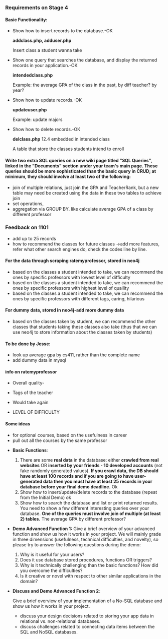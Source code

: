 ### Requirements on Stage 4

#### Basic Functionality:

- Show how to insert records to the database.-OK

  **addclass.php, adduser.php**
  
  Insert class a student wanna take
  
- Show one query that searches the database, and display the returned records in your application.-OK

  **intendedclass.php**

  Example: the average GPA of the class in the past, by diff teacher? by year?

- Show how to update records.-OK

  **updateuser.php**

  Example: update majors

- Show how to delete records.-OK

  **delclass.php** 12.4 embedded in intended class

  A table that store the classes students intend to enroll



#### Write two extra SQL queries on a new wiki page titled "SQL Queries", linked in the "Documents" section under your team's main page. These queries should be more sophisticated than the basic query in CRUD; at minimum, they should involve at least two of the following:

- join of multiple relations, just join the GPA and TeacherRank, but a new table may need be created using the data in these two tables to achieve join
- set operations, 
- aggregation via GROUP BY. like calculate average GPA of a class by different professor





### Feedback on 1101

* add up to 25 records
* how to recommend the classes for future classes ->add more features, refer what other search engines do, check the codes line by line.





#### For the data through scraping ratemyprofessor, stored in neo4j

* based on the classes a student intended to take, we can recommend the ones by specific professors with lowest level of difficulty
* based on the classes a student intended to take, we can recommend the ones by specific professors with highest level of quaility
* based on the classes a student intended to take, we can recommend the ones by specific professors with different tags, caring, hilarious 



#### For dummy data, stored in neo4j-add more dummy data

* based on the classes taken by student, we can recommend the other classes that students taking these classes also take (thus that we can use neo4j to store information about the classes taken by students)



#### To be done by Jesse:

* look up average gpa by cs411, rather than the complete name
* add dummy data in mysql



#### info on ratemyprofessor

* Overall quality-

* Tags of the teacher

* Would take again

* LEVEL OF DIFFICULTY

  

#### Some ideas

* for optional courses, based on the usefulness in career
* pull out all the courses by the same professor





- **Basic Functions**:
  1. There are some **real data** in the database: either **crawled from real websites** OR **inserted by your friends - 10 developed accounts** (not fake randomly generated values). **If you crawl data, the DB should have at least 100 records and if you are going to have user-generated data then you must have at least 25 records in your database before your final demo deadline.** Ok 
  2. Show how to insert/update/delete records to the database (repeat from the Initial Demo) ok
  3. Show how to search the database and list or print returned results. You need to show a few different interesting queries over your database. **One of the queries must involve join of multiple (at least 2) tables.** The average GPA by different professor?

- **Demo Advanced Function 1:** Give a brief overview of your advanced function and show us how it works in your project. We will mainly grade in three dimensions (usefulness, technical difficulties, and novelty), so please try to answer the following questions during the demo:
  1. Why is it useful for your users?
  2. Does it use database stored procedures, functions OR triggers?
  3. Why is it technically challenging than the basic functions? How did you overcome the difficulties?
  4. Is it creative or novel with respect to other similar applications in the domain?

- **Discuss and Demo Advanced Function 2**: 

  Give a brief overview of your implementation of a No-SQL database and show us how it works in your project.

  - discuss your design decisions related to storing your app data in relational vs. non-relational databases.
  - discuss challenges related to connecting data items between the SQL and NoSQL databases. 